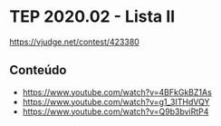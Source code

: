 # TEP 2020.02 - Lista II

https://vjudge.net/contest/423380

## Conteúdo
* https://www.youtube.com/watch?v=4BFkGkBZ1As
* https://www.youtube.com/watch?v=g1_3ITHdVQY
* https://www.youtube.com/watch?v=Q9b3bviRtP4

